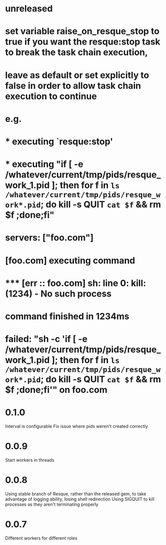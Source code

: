 # unreleased
# set variable raise_on_resque_stop to true if you want the resque:stop task to break the task chain execution,
# leave as default or set explicitly to false in order to allow task chain execution to continue
# e.g.
# * executing `resque:stop'
# * executing "if [ -e /whatever/current/tmp/pids/resque_work_1.pid ]; then for f in `ls /whatever/current/tmp/pids/resque_work*.pid`; do kill -s QUIT `cat $f` && rm $f ;done;fi"
# servers: ["foo.com"]
# [foo.com] executing command
# *** [err :: foo.com] sh: line 0: kill: (1234) - No such process
# command finished in 1234ms
# failed: "sh -c 'if [ -e /whatever/current/tmp/pids/resque_work_1.pid ]; then for f in `ls /whatever/current/tmp/pids/resque_work*.pid`; do kill -s QUIT `cat $f` && rm $f ;done;fi'" on foo.com


# 0.1.0
Interval is configurable
Fix issue where pids weren't created correctly

# 0.0.9

Start workers in threads

# 0.0.8

Using stable branch of Resque, rather than the released gem, to take advantage of logging ability, losing shell redirection
Using SIGQUIT to kill processes as they aren't terminating properly


# 0.0.7

Different workers for different roles
